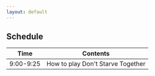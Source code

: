 ```yaml
---
layout: default
---
```


## Schedule

| Time | Contents |
| ---- | ---- |
| 9:00-9:25 | How to play Don't Starve Together |
